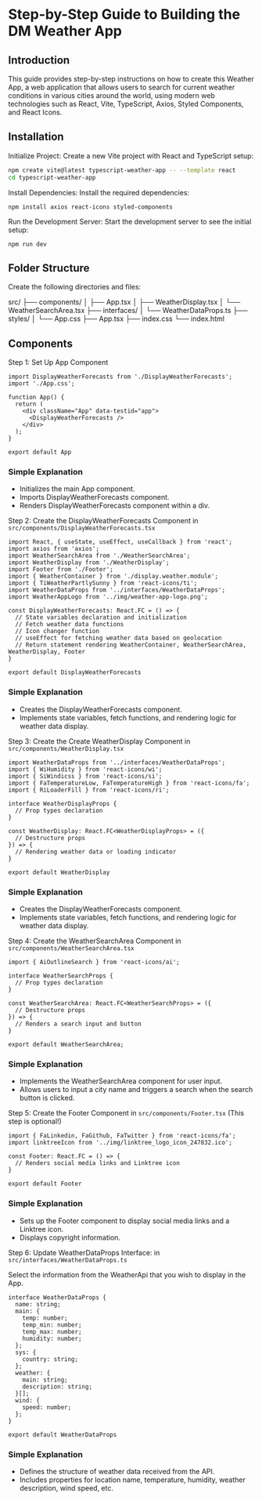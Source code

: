 # Step-by-Step Guide to Building the DM Weather App

## Introduction

This guide provides step-by-step instructions on how to create this Weather App, a web application that allows users to search for current weather conditions in various cities around the world, using modern web technologies such as React, Vite, TypeScript, Axios, Styled Components, and React Icons.

## Installation

Initialize Project: Create a new Vite project with React and TypeScript setup:

```bash
npm create vite@latest typescript-weather-app -- --template react
cd typescript-weather-app
```

Install Dependencies: Install the required dependencies:

```
npm install axios react-icons styled-components
```

Run the Development Server: Start the development server to see the initial setup:

```
npm run dev
```

## Folder Structure

Create the following directories and files:

src/
├── components/
│ ├── App.tsx
│ ├── WeatherDisplay.tsx
│ └── WeatherSearchArea.tsx
├── interfaces/
│ └── WeatherDataProps.ts
├── styles/
│ └── App.css
├── App.tsx
├── index.css
└── index.html

## Components

Step 1: Set Up App Component

```
import DisplayWeatherForecasts from './DisplayWeatherForecasts';
import './App.css';

function App() {
  return (
    <div className="App" data-testid="app">
      <DisplayWeatherForecasts />
    </div>
  );
}

export default App
```

### Simple Explanation

- Initializes the main App component.
- Imports DisplayWeatherForecasts component.
- Renders DisplayWeatherForecasts component within a div.

Step 2: Create the DisplayWeatherForecasts Component in `src/components/DisplayWeatherForecasts.tsx`

```
import React, { useState, useEffect, useCallback } from 'react';
import axios from 'axios';
import WeatherSearchArea from './WeatherSearchArea';
import WeatherDisplay from './WeatherDisplay';
import Footer from './Footer';
import { WeatherContainer } from './display.weather.module';
import { TiWeatherPartlySunny } from 'react-icons/ti';
import WeatherDataProps from '../interfaces/WeatherDataProps';
import WeatherAppLogo from '../img/weather-app-logo.png';

const DisplayWeatherForecasts: React.FC = () => {
  // State variables declaration and initialization
  // Fetch weather data functions
  // Icon changer function
  // useEffect for fetching weather data based on geolocation
  // Return statement rendering WeatherContainer, WeatherSearchArea, WeatherDisplay, Footer
}

export default DisplayWeatherForecasts
```

### Simple Explanation

- Creates the DisplayWeatherForecasts component.
- Implements state variables, fetch functions, and rendering logic for weather data display.

Step 3: Create the Create WeatherDisplay Component in `src/components/WeatherDisplay.tsx`

```
import WeatherDataProps from '../interfaces/WeatherDataProps';
import { WiHumidity } from 'react-icons/wi';
import { SiWindicss } from 'react-icons/si';
import { FaTemperatureLow, FaTemperatureHigh } from 'react-icons/fa';
import { RiLoaderFill } from 'react-icons/ri';

interface WeatherDisplayProps {
  // Prop types declaration
}

const WeatherDisplay: React.FC<WeatherDisplayProps> = ({
  // Destructure props
}) => {
  // Rendering weather data or loading indicator
}

export default WeatherDisplay
```

### Simple Explanation

- Creates the DisplayWeatherForecasts component.
- Implements state variables, fetch functions, and rendering logic for weather data display.

Step 4: Create the WeatherSearchArea Component in `src/components/WeatherSearchArea.tsx`

```
import { AiOutlineSearch } from 'react-icons/ai';

interface WeatherSearchProps {
  // Prop types declaration
}

const WeatherSearchArea: React.FC<WeatherSearchProps> = ({
  // Destructure props
}) => {
  // Renders a search input and button
}

export default WeatherSearchArea;
```

### Simple Explanation

- Implements the WeatherSearchArea component for user input.
- Allows users to input a city name and triggers a search when the search button is clicked.

Step 5: Create the Footer Component in `src/components/Footer.tsx` (This step is optional!)

```
import { FaLinkedin, FaGithub, FaTwitter } from 'react-icons/fa';
import linktreeIcon from '../img/linktree_logo_icon_247832.ico';

const Footer: React.FC = () => {
  // Renders social media links and Linktree icon
}

export default Footer
```

### Simple Explanation

- Sets up the Footer component to display social media links and a Linktree icon.
- Displays copyright information.

Step 6: Update WeatherDataProps Interface: in `src/interfaces/WeatherDataProps.ts`

Select the information from the WeatherApi that you wish to display in the App.

```
interface WeatherDataProps {
  name: string;
  main: {
    temp: number;
    temp_min: number;
    temp_max: number;
    humidity: number;
  };
  sys: {
    country: string;
  };
  weather: {
    main: string;
    description: string;
  }[];
  wind: {
    speed: number;
  };
}

export default WeatherDataProps
```

### Simple Explanation

- Defines the structure of weather data received from the API.
- Includes properties for location name, temperature, humidity, weather description, wind speed, etc.
